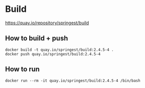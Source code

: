 # Build

https://quay.io/repository/springest/build

## How to build + push

```
docker build -t quay.io/springest/build:2.4.5-4 .
docker push quay.io/springest/build:2.4.5-4
```

## How to run

```
docker run --rm -it quay.io/springest/build:2.4.5-4 /bin/bash
```
